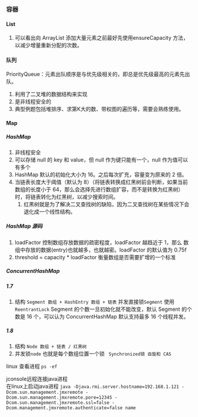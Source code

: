 ### 容器

#### List
1. 可以看出向 ArrayList 添加大量元素之前最好先使用ensureCapacity 方法，以减少增量重新分配的次数。

#### 队列
PriorityQueue：元素出队顺序是与优先级相关的，即总是优先级最高的元素先出队。
1. 利用了二叉堆的数据结构来实现 
2. 是非线程安全的
3. 典型例题包括堆排序、求第K大的数、带权图的遍历等，需要会熟练使用。

#### Map

##### HashMap
1. 非线程安全
2. 可以存储 null 的 key 和 value，但 null 作为键只能有一个，null 作为值可以有多个
3. HashMap 默认的初始化大小为 16。之后每次扩充，容量变为原来的 2 倍。
4. 当链表长度大于阈值（默认为 8）（将链表转换成红黑树前会判断，如果当前数组的长度小于 64，那么会选择先进行数组扩容，而不是转换为红黑树）时，将链表转化为红黑树，以减少搜索时间。
    1. 红黑树就是为了解决二叉查找树的缺陷，因为二叉查找树在某些情况下会退化成一个线性结构。


##### HashMap 源码
1. loadFactor  控制数组存放数据的疏密程度，loadFactor 越趋近于 1，那么 数组中存放的数据(entry)也就越多，也就越密。loadFactor 的默认值为 0.75f 
2. threshold = capacity * loadFactor 衡量数组是否需要扩增的一个标准

#####  ConcurrentHashMap

##### 1.7
1. 结构 `Segment 数组 + HashEntry 数组 + 链表`  并发直接锁`Segment` 使用`ReentrantLock` Segment 的个数一旦初始化就不能改变，默认 Segment 的个数是 16 个，可以认为 ConcurrentHashMap 默认支持最多 16 个线程并发。

##### 1.8
1. 结构 `Node 数组 + 链表 / 红黑树`
2. 并发锁`node` 也就是每个数组位置一个锁  ` Synchronized锁 自旋和 CAS`

linux 查看进程 `ps -ef`

jconsole远程连接java进程  
在linux上启动java进程 `java -Djava.rmi.server.hostname=192.168.1.121 -Dcom.sun.management.jmxremote -Dcom.sun.management.jmxremote.pore=12345 -Dcom.sun.management.jmxremote.ssl=false -Dcom.management.jmxremote.authenticate=false name`


